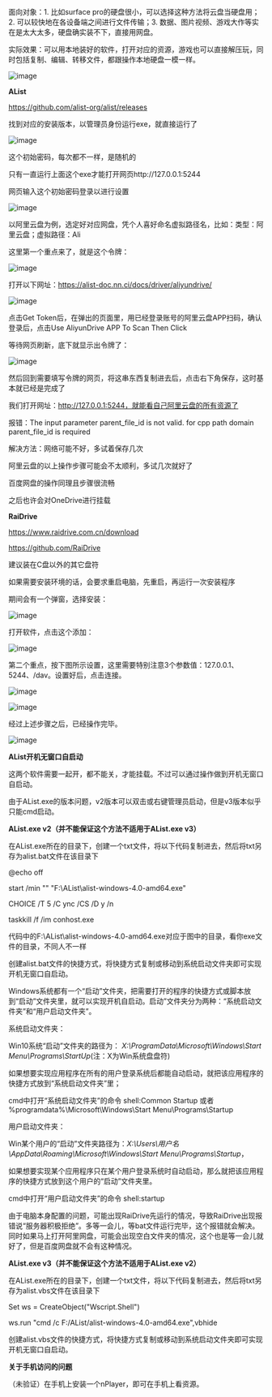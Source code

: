 面向对象：1. 比如surface pro的硬盘很小，可以选择这种方法将云盘当硬盘用；2. 可以较快地在各设备端之间进行文件传输；3. 数据、图片视频、游戏大作等实在是太大太多，硬盘确实装不下，直接用网盘。

实际效果：可以用本地装好的软件，打开对应的资源，游戏也可以直接解压玩，同时包括复制、编辑、转移文件，都跟操作本地硬盘一模一样。

![image](https://user-images.githubusercontent.com/48110180/195181196-a0b88844-bc56-437a-8432-1835eca1905b.png)


**AList**

https://github.com/alist-org/alist/releases

找到对应的安装版本，以管理员身份运行exe，就直接运行了

![image](https://user-images.githubusercontent.com/48110180/195181303-12284240-c3ee-4be7-b8f0-e5a77c3098eb.png)

这个初始密码，每次都不一样，是随机的

只有一直运行上面这个exe才能打开网页http://127.0.0.1:5244

网页输入这个初始密码登录以进行设置

![image](https://user-images.githubusercontent.com/48110180/195181373-00a79824-021c-4fd5-8c1b-755512ebd0f7.png)

以阿里云盘为例，选定好对应网盘，凭个人喜好命名虚拟路径名，比如：类型：阿里云盘；虚拟路径：Ali

这里第一个重点来了，就是这个令牌：

![image](https://user-images.githubusercontent.com/48110180/195181400-c6d7bb78-650e-45c2-ac3d-69d928c49568.png)

打开以下网址：https://alist-doc.nn.ci/docs/driver/aliyundrive/

![image](https://user-images.githubusercontent.com/48110180/195181476-f2c50441-4205-4546-a03f-ba2fab6eda48.png)

点击Get Token后，在弹出的页面里，用已经登录账号的阿里云盘APP扫码，确认登录后，点击Use AliyunDrive APP To Scan Then Click

等待网页刷新，底下就显示出令牌了：

![image](https://user-images.githubusercontent.com/48110180/195181522-9fc7990f-2ad5-4292-bd4b-62cfcc075846.png)

然后回到需要填写令牌的网页，将这串东西复制进去后，点击右下角保存，这时基本就已经是完成了

我们打开网址：http://127.0.0.1:5244，就能看自己阿里云盘的所有资源了

报错：The input parameter parent_file_id is not valid. for cpp path domain parent_file_id is required

解决方法：网络可能不好，多试着保存几次

阿里云盘的以上操作步骤可能会不太顺利，多试几次就好了

百度网盘的操作同理且步骤很流畅

之后也许会对OneDrive进行挂载



**RaiDrive**

https://www.raidrive.com.cn/download

https://github.com/RaiDrive

建议装在C盘以外的其它盘符

如果需要安装环境的话，会要求重启电脑，先重启，再运行一次安装程序

期间会有一个弹窗，选择安装：

![image](https://user-images.githubusercontent.com/48110180/195184957-da054a7b-1dd5-448b-8bf4-a3984bf11824.png)

打开软件，点击这个添加：

![image](https://user-images.githubusercontent.com/48110180/195184974-58445caf-cfcd-42c5-9d3e-c7ad2b438137.png)


第二个重点，按下图所示设置，这里需要特别注意3个参数值：127.0.0.1、5244、/dav。设置好后，点击连接。

![image](https://user-images.githubusercontent.com/48110180/195184996-598e8cc0-839d-4dfb-9f87-06c8ab288922.png)

![image](https://user-images.githubusercontent.com/48110180/195186623-b5aad614-99ee-4981-92d3-fde8eb3e432b.png)

经过上述步骤之后，已经操作完毕。

![image](https://user-images.githubusercontent.com/48110180/195186524-e6b1e779-ae82-4ea3-93c5-9fa8d9d25a54.png)


**AList开机无窗口自启动**

这两个软件需要一起开，都不能关，才能挂载。不过可以通过操作做到开机无窗口自启动。

由于AList.exe的版本问题，v2版本可以双击或右键管理员启动，但是v3版本似乎只能cmd启动。

**AList.exe v2（并不能保证这个方法不适用于AList.exe v3）**

在AList.exe所在的目录下，创建一个txt文件，将以下代码复制进去，然后将txt另存为alist.bat文件在该目录下

@echo off

start /min "" "F:\AList\alist-windows-4.0-amd64.exe"

CHOICE /T 5 /C ync /CS /D y /n

taskkill /f /im conhost.exe

代码中的F:\AList\alist-windows-4.0-amd64.exe对应于图中的目录，看你exe文件的目录，不同人不一样

创建alist.bat文件的快捷方式，将快捷方式复制或移动到系统启动文件夹即可实现开机无窗口自启动。

Windows系统都有一个“启动”文件夹，把需要打开的程序的快捷方式或脚本放到“启动”文件夹里，就可以实现开机自启动。启动”文件夹分为两种：“系统启动文件夹”和“用户启动文件夹”。

系统启动文件夹：

Win10系统“启动”文件夹的路径为： *X:\ProgramData\Microsoft\Windows\Start Menu\Programs\StartUp*(注：X为Win系统盘盘符)

如果想要实现应用程序在所有的用户登录系统后都能自动启动，就把该应用程序的快捷方式放到“系统启动文件夹”里；

cmd中打开“系统启动文件夹”的命令  shell:Common Startup  或者 %programdata%\Microsoft\Windows\Start Menu\Programs\Startup

用户启动文件夹：

Win某个用户的“启动”文件夹路径为：*X:\Users\用户名\AppData\Roaming\Microsoft\Windows\Start Menu\Programs\Startup*，

如果想要实现某个应用程序只在某个用户登录系统时自动启动，那么就把该应用程序的快捷方式放到这个用户的“启动”文件夹里。

cmd中打开“用户启动文件夹”的命令  shell:startup

由于电脑本身配置的问题，可能出现RaiDrive先运行的情况，导致RaiDrive出现报错说“服务器积极拒绝”。多等一会儿，等bat文件运行完毕，这个报错就会解决。同时如果马上打开阿里网盘，可能会出现空白文件夹的情况，这个也是等一会儿就好了，但是百度网盘就不会有这种情况。

**AList.exe v3（并不能保证这个方法不适用于AList.exe v2）**

在AList.exe所在的目录下，创建一个txt文件，将以下代码复制进去，然后将txt另存为alist.vbs文件在该目录下

Set ws = CreateObject("Wscript.Shell") 

ws.run "cmd /c F:/AList/alist-windows-4.0-amd64.exe",vbhide

创建alist.vbs文件的快捷方式，将快捷方式复制或移动到系统启动文件夹即可实现开机无窗口自启动。

**关于手机访问的问题**

（未验证）在手机上安装一个nPlayer，即可在手机上看资源。
